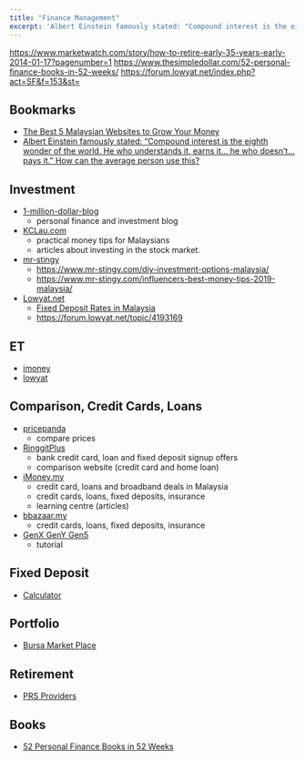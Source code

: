 ```yaml
---
title: "Finance Management"
excerpt: 'Albert Einstein famously stated: "Compound interest is the eighth wonder of the world. He who understands it, earns it... he who doesn’t... pays it."'
---
```


<https://www.marketwatch.com/story/how-to-retire-early-35-years-early-2014-01-17?pagenumber=1>
<https://www.thesimpledollar.com/52-personal-finance-books-in-52-weeks/>
<https://forum.lowyat.net/index.php?act=SF&f=153&st=>

## Bookmarks
- [The Best 5 Malaysian Websites to Grow Your Money](https://www.mr-stingy.com/best-5-malaysian-sites-grow-your-money/)
- [Albert Einstein famously stated: “Compound interest is the eighth wonder of the world. He who understands it, earns it... he who doesn’t... pays it.” How can the average person use this?](https://www.quora.com/Albert-Einstein-famously-stated-%E2%80%9CCompound-interest-is-the-eighth-wonder-of-the-world-He-who-understands-it-earns-it-he-who-doesn%E2%80%99t-pays-it-%E2%80%9D-How-can-the-average-person-use-this)



## Investment
- [1-million-dollar-blog](https://1-million-dollar-blog.com/)
    - personal finance and investment blog
- [KCLau.com](https://kclau.com/)
    - practical money tips for Malaysians
    - articles about investing in the stock market.
- [mr-stingy](https://www.mr-stingy.com/)
    - <https://www.mr-stingy.com/diy-investment-options-malaysia/>
    - <https://www.mr-stingy.com/influencers-best-money-tips-2019-malaysia/>
- [Lowyat.net](https://forum.lowyat.net/FinanceBusinessandInvestmentHouse)
    - [Fixed Deposit Rates in Malaysia](https://forum.lowyat.net/index.php?showtopic=4154481&st=)
    - <https://forum.lowyat.net/topic/4193169>

## ET
- [imoney](https://www.imoney.my/articles/understanding-exchange-traded-funds)
- [lowyat](https://forum.lowyat.net/topic/4500606/all)



## Comparison, Credit Cards, Loans
- [pricepanda](https://www.pricepanda.com.my/)
    - compare prices
- [RinggitPlus](https://ringgitplus.com/en/)
    - bank credit card, loan and fixed deposit signup offers
    - comparison website (credit card and home loan)
- [iMoney.my](https://www.imoney.my/)
    - credit card, loans and broadband deals in Malaysia
    - credit cards, loans, fixed deposits, insurance
    - learning centre (articles)
- [bbazaar.my](https://www.bbazaar.my/fixed-deposit.html)
    - credit cards, loans, fixed deposits, insurance
- [GenX GenY Gen5](https://genxgenygenz.com/fixed-deposit/)
    - tutorial



## Fixed Deposit
- [Calculator](https://www.calculator.com.my/fd-savings)


## Portfolio
- [Bursa Market Place](bursamarketplace.com)



## Retirement
- [PRS Providers](https://www.ppa.my/prs-providers/)



## Books
- [52 Personal Finance Books in 52 Weeks](https://www.thesimpledollar.com/52-personal-finance-books-in-52-weeks/)